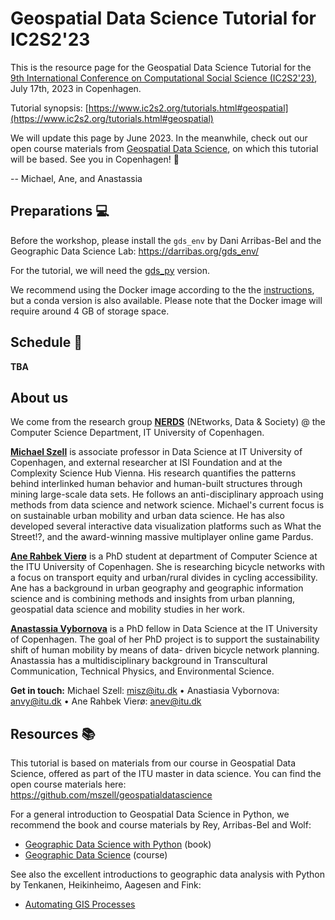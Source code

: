 # Geospatial Data Science Tutorial for IC2S2'23

This is the resource page for the Geospatial Data Science Tutorial for the [9th International Conference on Computational Social Science (IC2S2'23)](https://www.ic2s2.org/), July 17th, 2023 in Copenhagen.

Tutorial synopsis: [https://www.ic2s2.org/tutorials.html#geospatial](https://www.ic2s2.org/tutorials.html#geospatial)

We will update this page by June 2023. In the meanwhile, check out our open course materials from [Geospatial Data Science](https://github.com/mszell/geospatialdatascience), on which this tutorial will be based. See you in Copenhagen! 👋

-- Michael, Ane, and Anastassia

## Preparations 💻

Before the workshop, please install the `gds_env` by Dani Arribas-Bel and the Geographic Data Science Lab: <https://darribas.org/gds_env/>

For the tutorial, we will need the [gds_py](<https://darribas.org/gds_env/stacks/gds_py/>) version.

<!-- ADD WHICH VERSION TO INSTALL? -->

We recommend using the Docker image according to the the [instructions](https://darribas.org/gds_env/guides/docker_install/), but a conda version is also available. Please note that the Docker image will require around 4 GB of storage space.

<!-- Do we require other preparations?? -->

## Schedule 📅

**TBA**

<!-- - schedule markdown table +links to materials -->

## About us

We come from the research group [**NERDS**](<https://nerds.itu.dk/>) (NEtworks, Data & Society) @ the Computer Science Department, IT University of Copenhagen.

[**Michael Szell**](<http://michael.szell.net/>) is associate professor in Data Science at IT University of Copenhagen, and external researcher at ISI Foundation and at the Complexity Science Hub Vienna. His research quantifies the patterns behind interlinked human behavior and human-built structures through mining large-scale data sets. He follows an anti-disciplinary approach using methods from data science and network science. Michael's current focus is on sustainable urban mobility and urban data science. He has also developed several interactive data visualization platforms such as What the Street!?, and the award-winning massive multiplayer online game Pardus.

[**Ane Rahbek Vierø**](https://anerv.github.io/) is a PhD student at department of Computer Science at the ITU University of Copenhagen. She is researching bicycle networks with a focus on transport equity and urban/rural divides in cycling accessibility. Ane has a background in urban geography and geographic information science and is combining methods and insights from urban planning, geospatial data science and mobility studies in her work.

[**Anastassia Vybornova**](https://github.com/anastassiavybornova) is a PhD fellow in Data Science at the IT University of Copenhagen. The goal of her PhD project is to support the sustainability shift of human mobility by means of data- driven bicycle network planning. Anastassia has a multidisciplinary background in Transcultural Communication, Technical Physics, and Environmental Science.

**Get in touch:** Michael Szell: <misz@itu.dk> • Anastiasia Vybornova: <anvy@itu.dk> • Ane Rahbek Vierø: <anev@itu.dk>

## Resources 📚

This tutorial is based on materials from our course in Geospatial Data Science, offered as part of the ITU master in data science.
You can find the open course materials here: <https://github.com/mszell/geospatialdatascience>

For a general introduction to Geospatial Data Science in Python, we recommend the book and course materials by Rey, Arribas-Bel and Wolf:

* [Geographic Data Science with Python](<https://geographicdata.science/book/intro.html>) (book)
* [Geographic Data Science](https://darribas.org/gds_course/content/home.html) (course)

See also the excellent introductions to geographic data analysis with Python by Tenkanen, Heikinheimo, Aagesen and Fink:

* [Automating GIS Processes](<https://autogis-site.readthedocs.io/en/latest/>)

<!-- Add resources specifically for the intro part (Geopandas, map projections, choropleths, etc) -->

<!-- Add resources specifically for osm and osmnx) -->
